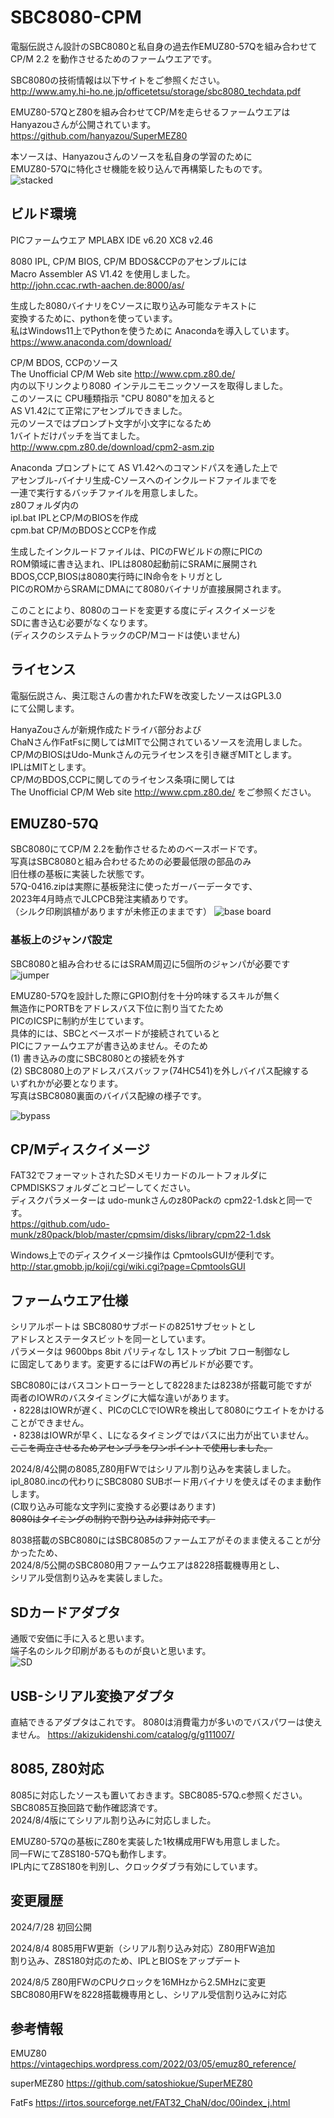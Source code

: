 # SBC8080-CPM

電脳伝説さん設計のSBC8080と私自身の過去作EMUZ80-57Qを組み合わせて  
CP/M 2.2 を動作させるためのファームウエアです。

SBC8080の技術情報は以下サイトをご参照ください。  
http://www.amy.hi-ho.ne.jp/officetetsu/storage/sbc8080_techdata.pdf

EMUZ80-57QとZ80を組み合わせてCP/Mを走らせるファームウエアは  
Hanyazouさんが公開されています。  
https://github.com/hanyazou/SuperMEZ80

本ソースは、Hanyazouさんのソースを私自身の学習のために  
EMUZ80-57Qに特化させ機能を絞り込んで再構築したものです。  
![stacked](https://github.com/Gazelle8087/SBC8080-CPM/blob/main/photo/IMG_5043.JPG)  
## ビルド環境

PICファームウエア MPLABX IDE v6.20  XC8 v2.46  

8080 IPL, CP/M BIOS, CP/M BDOS&CCPのアセンブルには  
Macro Assembler AS V1.42 を使用しました。  
http://john.ccac.rwth-aachen.de:8000/as/  

生成した8080バイナリをCソースに取り込み可能なテキストに  
変換するために、pythonを使っています。  
私はWindows11上でPythonを使うために Anacondaを導入しています。  
https://www.anaconda.com/download/

CP/M BDOS, CCPのソース  
The Unofficial CP/M Web site http://www.cpm.z80.de/  
内の以下リンクより8080 インテルニモニックソースを取得しました。  
このソースに CPU種類指示 "CPU 8080"を加えると  
AS V1.42にて正常にアセンブルできました。  
元のソースではプロンプト文字が小文字になるため   
1バイトだけパッチを当てました。  
http://www.cpm.z80.de/download/cpm2-asm.zip  

Anaconda プロンプトにて AS V1.42へのコマンドパスを通した上で  
アセンブル-バイナリ生成-Cソースへのインクルードファイルまでを  
一連で実行するバッチファイルを用意しました。  
z80フォルダ内の  
ipl.bat IPLとCP/MのBIOSを作成  
cpm.bat CP/MのBDOSとCCPを作成  

生成したインクルードファイルは、PICのFWビルドの際にPICの  
ROM領域に書き込まれ、IPLは8080起動前にSRAMに展開され  
BDOS,CCP,BIOSは8080実行時にIN命令をトリガとし  
PICのROMからSRAMにDMAにて8080バイナリが直接展開されます。  

このことにより、8080のコードを変更する度にディスクイメージを  
SDに書き込む必要がなくなります。  
(ディスクのシステムトラックのCP/Mコードは使いません)  

## ライセンス

電脳伝説さん、奥江聡さんの書かれたFWを改変したソースはGPL3.0  
にて公開します。  

HanyaZouさんが新規作成たドライバ部分および  
ChaNさん作FatFsに関してはMITで公開されているソースを流用しました。  
CP/MのBIOSはUdo-Munkさんの元ライセンスを引き継ぎMITとします。  
IPLはMITとします。  
CP/MのBDOS,CCPに関してのライセンス条項に関しては  
The Unofficial CP/M Web site http://www.cpm.z80.de/ をご参照ください。

## EMUZ80-57Q

SBC8080にてCP/M 2.2を動作させるためのベースボードです。  
写真はSBC8080と組み合わせるための必要最低限の部品のみ  
旧仕様の基板に実装した状態です。  
57Q-0416.zipは実際に基板発注に使ったガーバーデータです、  
2023年4月時点でJLCPCB発注実績ありです。  
（シルク印刷誤植がありますが未修正のままです）
![base board](https://github.com/Gazelle8087/SBC8080-CPM/blob/main/photo/IMG_5039.JPG)  
### 基板上のジャンパ設定  
SBC8080と組み合わせるにはSRAM周辺に5個所のジャンパが必要です  
![jumper](https://github.com/Gazelle8087/SBC8080-CPM/blob/main/photo/emuz80-57q.jpg)  

EMUZ80-57Qを設計した際にGPIO割付を十分吟味するスキルが無く  
無造作にPORTBをアドレスバス下位に割り当てたため  
PICのICSPに制約が生じています。  
具体的には、SBCとベースボードが接続されていると  
PICにファームウエアが書き込めません。そのため  
(1) 書き込みの度にSBC8080との接続を外す  
(2) SBC8080上のアドレスバスバッファ(74HC541)を外しバイパス配線する  
いずれかが必要となります。  
写真はSBC8080裏面のバイパス配線の様子です。  

![bypass](https://github.com/Gazelle8087/SBC8080-CPM/blob/main/photo/IMG_5042.JPG)

## CP/Mディスクイメージ
FAT32でフォーマットされたSDメモリカードのルートフォルダに  
CPMDISKSフォルダごとコピーしてください。  
ディスクパラメーターは udo-munkさんのz80Packの cpm22-1.dskと同一です。  
https://github.com/udo-munk/z80pack/blob/master/cpmsim/disks/library/cpm22-1.dsk  

Windows上でのディスクイメージ操作は CpmtoolsGUIが便利です。  
http://star.gmobb.jp/koji/cgi/wiki.cgi?page=CpmtoolsGUI

## ファームウエア仕様
シリアルポートは SBC8080サブボードの8251サブセットとし  
アドレスとステータスビットを同一としています。  
パラメータは 9600bps 8bit パリティなし 1ストップbit フロー制御なし  
に固定してあります。変更するにはFWの再ビルドが必要です。  

SBC8080にはバスコントローラーとして8228または8238が搭載可能ですが  
両者のIOWRのバスタイミングに大幅な違いがあります。  
・8228はIOWRが遅く、PICのCLCでIOWRを検出して8080にウエイトをかけることができません。  
・8238はIOWRが早く、Lになるタイミングではバスに出力が出ていません。  
~~ここを両立させるためアセンブラをワンポイントで使用しました。~~  

2024/8/4公開の8085,Z80用FWではシリアル割り込みを実装しました。  
ipl_8080.incの代わりにSBC8080 SUBボード用バイナリを使えばそのまま動作します。  
(C取り込み可能な文字列に変換する必要はあります)  
~~8080はタイミングの制約で割り込みは非対応です。~~  

8038搭載のSBC8080にはSBC8085のファームエアがそのまま使えることが分かったため、  
2024/8/5公開のSBC8080用ファームウエアは8228搭載機専用とし、  
シリアル受信割り込みを実装しました。  

## SDカードアダプタ
通販で安価に手に入ると思います。  
端子名のシルク印刷があるものが良いと思います。  
![SD](https://github.com/Gazelle8087/SBC8080-CPM/blob/main/photo/SD_CARD.jpg)
## USB-シリアル変換アダプタ
直結できるアダプタはこれです。 8080は消費電力が多いのでバスパワーは使えません。
https://akizukidenshi.com/catalog/g/g111007/

## 8085, Z80対応
8085に対応したソースも置いておきます。SBC8085-57Q.c参照ください。  
SBC8085互換回路で動作確認済です。  
2024/8/4版にてシリアル割り込みに対応しました。

EMUZ80-57Qの基板にZ80を実装した1枚構成用FWも用意しました。  
同一FWにてZ8S180-57Qも動作します。  
IPL内にてZ8S180を判別し、クロックダブラ有効にしています。  

## 変更履歴
2024/7/28 初回公開  

2024/8/4  8085用FW更新（シリアル割り込み対応）Z80用FW追加  
          割り込み、Z8S180対応のため、IPLとBIOSをアップデート  

2024/8/5 Z80用FWのCPUクロックを16MHzから2.5MHzに変更  
         SBC8080用FWを8228搭載機専用とし、シリアル受信割り込みに対応  

## 参考情報
EMUZ80 
https://vintagechips.wordpress.com/2022/03/05/emuz80_reference/

superMEZ80
https://github.com/satoshiokue/SuperMEZ80

FatFs
https://irtos.sourceforge.net/FAT32_ChaN/doc/00index_j.html
